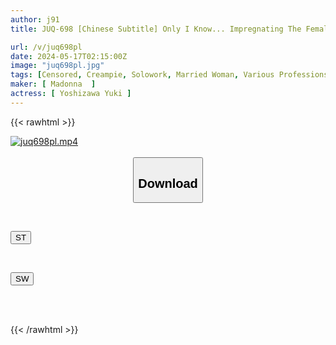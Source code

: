 ```yaml
---
author: j91
title: JUQ-698 [Chinese Subtitle] Only I Know... Impregnating The Female Boss Of Takamine And Giving Her Creampie Education Yuki Yoshizawa

url: /v/juq698pl
date: 2024-05-17T02:15:00Z
image: "juq698pl.jpg"
tags: [Censored, Creampie, Solowork, Married Woman, Various Professions, Mature Woman, Female Boss	]
maker: [ Madonna  ]
actress: [ Yoshizawa Yuki ]
---
```



{{< rawhtml >}}

<div class="video" data-videoid="P3MDrmOD86TDPD">
    <a href="javascript:;">
        <img src="/v/juq698pl/juq698pl.jpg" width="WIDTH" height="HEIGHT" alt="juq698pl.mp4" loading="lazy">
    </a>
</div>

<script type="text/javascript" src="https://j91.asia/asset/on-demand-st.js"></script>

<br>
  <link rel="stylesheet" href="https://j91.asia/asset/bs5.css">
  
  <center>
  <button class="btn btn-primary" type="button" data-bs-toggle="collapse" data-bs-target=".multi-collapse" aria-expanded="false" aria-controls="multiCollapseExample1 multiCollapseExample2"><h2>Download</h2></button></center>
</p>
<div class="row">
  <div class="col">
    <div class="collapse multi-collapse" id="multiCollapseExample1">
      <div class="card card-body">
	      	      <br>
<div class="buttons">  
<p><a href="/v/juq698pl/st.html" target="_blank"><button class="btn-hover color-3"><i class="fa fa-download"></i> ST</button></a></p></div>
    </div>
  </div>
</div>
  <div class="col">
    <div class="collapse multi-collapse" id="multiCollapseExample2">
      <div class="card card-body">
	      <br>
<div class="buttons">
<p><a href="/v/juq698pl/sw.html" target="_blank"><button class="btn-hover color-2"><i class="fa fa-download"></i> SW</button></a></p></div>
<br><br>
      </div>
    </div>
  </div>
</div>

{{< /rawhtml >}}